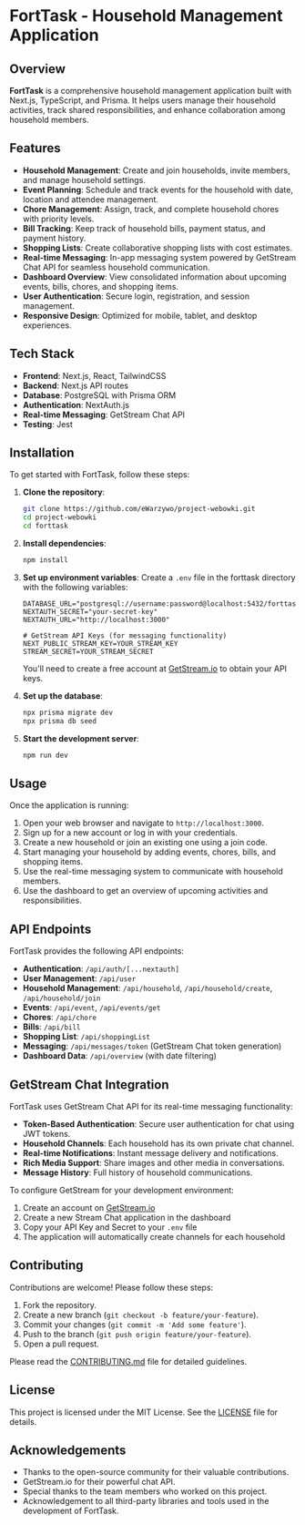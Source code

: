 # FortTask - Household Management Application

## Overview
**FortTask** is a comprehensive household management application built with Next.js, TypeScript, and Prisma. It helps users manage their household activities, track shared responsibilities, and enhance collaboration among household members.

## Features
- **Household Management**: Create and join households, invite members, and manage household settings.
- **Event Planning**: Schedule and track events for the household with date, location and attendee management.
- **Chore Management**: Assign, track, and complete household chores with priority levels.
- **Bill Tracking**: Keep track of household bills, payment status, and payment history.
- **Shopping Lists**: Create collaborative shopping lists with cost estimates.
- **Real-time Messaging**: In-app messaging system powered by GetStream Chat API for seamless household communication.
- **Dashboard Overview**: View consolidated information about upcoming events, bills, chores, and shopping items.
- **User Authentication**: Secure login, registration, and session management.
- **Responsive Design**: Optimized for mobile, tablet, and desktop experiences.

## Tech Stack
- **Frontend**: Next.js, React, TailwindCSS
- **Backend**: Next.js API routes
- **Database**: PostgreSQL with Prisma ORM
- **Authentication**: NextAuth.js
- **Real-time Messaging**: GetStream Chat API
- **Testing**: Jest

## Installation
To get started with FortTask, follow these steps:

1. **Clone the repository**:
    ```bash
    git clone https://github.com/eWarzywo/project-webowki.git
    cd project-webowki
    cd forttask
    ```

2. **Install dependencies**:
    ```bash
    npm install
    ```

3. **Set up environment variables**:
    Create a `.env` file in the forttask directory with the following variables:
    ```
    DATABASE_URL="postgresql://username:password@localhost:5432/forttask"
    NEXTAUTH_SECRET="your-secret-key"
    NEXTAUTH_URL="http://localhost:3000"
    
    # GetStream API Keys (for messaging functionality)
    NEXT_PUBLIC_STREAM_KEY=YOUR_STREAM_KEY
    STREAM_SECRET=YOUR_STREAM_SECRET
    ```
    You'll need to create a free account at [GetStream.io](https://getstream.io/) to obtain your API keys.

4. **Set up the database**:
    ```bash
    npx prisma migrate dev
    npx prisma db seed
    ```

5. **Start the development server**:
    ```bash
    npm run dev
    ```

## Usage
Once the application is running:

1. Open your web browser and navigate to `http://localhost:3000`.
2. Sign up for a new account or log in with your credentials.
3. Create a new household or join an existing one using a join code.
4. Start managing your household by adding events, chores, bills, and shopping items.
5. Use the real-time messaging system to communicate with household members.
6. Use the dashboard to get an overview of upcoming activities and responsibilities.

## API Endpoints
FortTask provides the following API endpoints:

- **Authentication**: `/api/auth/[...nextauth]`
- **User Management**: `/api/user`
- **Household Management**: `/api/household`, `/api/household/create`, `/api/household/join`
- **Events**: `/api/event`, `/api/events/get`
- **Chores**: `/api/chore`
- **Bills**: `/api/bill`
- **Shopping List**: `/api/shoppingList`
- **Messaging**: `/api/messages/token` (GetStream Chat token generation)
- **Dashboard Data**: `/api/overview` (with date filtering)

## GetStream Chat Integration
FortTask uses GetStream Chat API for its real-time messaging functionality:

- **Token-Based Authentication**: Secure user authentication for chat using JWT tokens.
- **Household Channels**: Each household has its own private chat channel.
- **Real-time Notifications**: Instant message delivery and notifications.
- **Rich Media Support**: Share images and other media in conversations.
- **Message History**: Full history of household communications.

To configure GetStream for your development environment:
1. Create an account on [GetStream.io](https://getstream.io/)
2. Create a new Stream Chat application in the dashboard
3. Copy your API Key and Secret to your `.env` file
4. The application will automatically create channels for each household

## Contributing
Contributions are welcome! Please follow these steps:

1. Fork the repository.
2. Create a new branch (`git checkout -b feature/your-feature`).
3. Commit your changes (`git commit -m 'Add some feature'`).
4. Push to the branch (`git push origin feature/your-feature`).
5. Open a pull request.

Please read the [CONTRIBUTING.md](CONTRIBUTING.md) file for detailed guidelines.

## License
This project is licensed under the MIT License. See the [LICENSE](LICENSE) file for details.

## Acknowledgements
- Thanks to the open-source community for their valuable contributions.
- GetStream.io for their powerful chat API.
- Special thanks to the team members who worked on this project.
- Acknowledgement to all third-party libraries and tools used in the development of FortTask.
